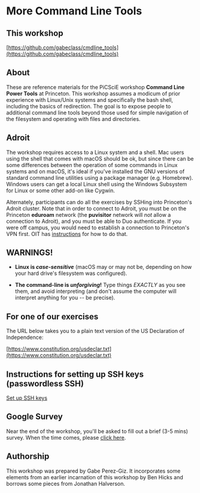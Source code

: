 # More Command Line Tools

## This workshop

[https://github.com/gabeclass/cmdline_tools](https://github.com/gabeclass/cmdline_tools)

## About
These are reference materials for the PiCSciE workshop **Command Line Power Tools** at Princeton. 
This workshop assumes a modicum of prior experience with Linux/Unix systems and specifically the bash shell, including the basics of redirection. The goal is to expose people to additional command line tools beyond those used for simple navigation of the filesystem and operating with files and directories.

## Adroit
The workshop requires access to a Linux system and a shell. Mac users using the shell that comes with macOS should be ok, but since there can be some differences between the operation of some commands in Linux systems and on macOS, it's ideal if you've installed the GNU versions of standard command line utilities using a package manager (e.g. Homebrew). Windows users can get a local Linux shell using the Windows Subsystem for Linux or some other add-on like Cygwin.

Alternately, participants can do all the exercises by SSHing into Princeton's Adroit cluster.  Note that in order to connect to Adroit, you must be on the Princeton **eduroam** network (the **puvisitor** network will *not* allow a connection to
Adroit), and you must be able to Duo authenticate. If you were off campus, you would need to establish a connection to Princeton's VPN first. OIT has
[instructions](https://princeton.service-now.com/snap?id=kb_article&sys_id=ce2a27064f9ca20018ddd48e5210c745)
for how to do that.

<!-- You can find the page, presentation and examples either in the
[src/](src/) folder or hosted via Github Pages at
[https://princetonuniversity.github.io/hpc_beginning_workshop/](https://princetonuniversity.github.io/hpc_beginning_workshop/)
-->

## **WARNINGS!**


* **Linux is _case-sensitive_** (macOS may or may not be, depending on
  how your hard drive's filesystem was configured).

* **The command-line is _unforgiving_!** Type things *EXACTLY* as you
  see them, and avoid interpreting (and don't assume the computer will
  interpret anything for you -- be precise).


## For one of our exercises

The URL below takes you to a plain text version of the US Declaration
of Independence:

[https://www.constitution.org/usdeclar.txt](https://www.constitution.org/usdeclar.txt)

## Instructions for setting up SSH keys (passwordless SSH)

[Set up SSH keys](https://www.digitalocean.com/community/tutorials/how-to-set-up-ssh-keys-on-ubuntu-1604)

## Google Survey
Near the end of the workshop, you'll be asked to fill out a brief (3-5
mins) survey. When the time comes, please
[click here](https://forms.gle/WhoAcb1J82XVTqq38).

<!--
## Resources for further study

* _The Linux Command Line_ (a book by William Shotts -- [free PDF
online](http://linuxcommand.org/tlcl.php)

* _Introduction to Linux: A Hands on Guide_ (a book by Machtelt
  Garrels -- free PDFs discoverable online; [full HTML
  version](https://www.tldp.org/LDP/intro-linux/html/) is online)
  
  
* Afternoon session (Intro to HPC on the Princeton Clusters)

* Wednesday session (Command Line Power Tools -- moves faster, a bit
  more advanced, but worth seeing even if you can't keep up this time
  around)
-->
<!-- [Getting Started with
HPC at
Princeton](https://researchcomputing.princeton.edu/education/online-tutorials/getting-started)
--> <!-- [OnComputingWell](https://oncomputingwell.princeton.edu) -->
<!-- [Research Computing
FAQ](https://researchcomputing.princeton.edu/faq) --> <!--
[AskRC](https://researchcomputing.princeton.edu/about/contact/ask-research-computing)
-->

## Getting Help Later

If you encounter difficulties working on the PU computing systems or
have basic Linux questions, please drop in to one of PICSciE's twice
weekly <a
href="https://researchcomputing.princeton.edu/education/help-sessions">live
help sessions</a>, visit our blog
[*OnComputingWell*](https://oncomputingwell.princeton.edu) to see if
someone has answered your question, post your question on our Q&A site
[AskRC](https://researchcomputing.princeton.edu/about/contact/ask-research-computing),
or send an email to <a
href="mailto:cses@princeton.edu">cses@princeton.edu</a>.

<!--
## About Makefile
I update the documentation directory using a Makefile to sync src/ and docs/, with
the 'Dinky' theme because its seemed apropros of Princeton. To run it, just run
`make` from the repo root.
-->

## Authorship

This workshop was prepared by Gabe Perez-Giz. It incorporates some
elements from an earlier incarnation of this workshop by Ben Hicks and
borrows some pieces from Jonathan Halverson.
